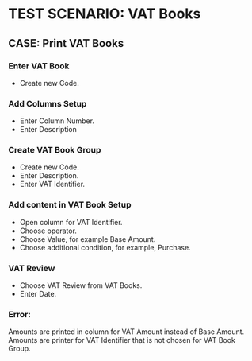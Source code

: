 # TEST SCENARIO: VAT Books

## CASE: Print VAT Books

### Enter VAT Book

-	Create new Code.

### Add Columns Setup

-	Enter Column Number.
-	Enter Description

### Create VAT Book Group

-	Create new Code.
-	Enter Description.
-	Enter VAT Identifier.

### Add content in VAT Book Setup

-	Open column for VAT Identifier.
-	Choose operator.
-	Choose Value, for example Base Amount.
-	Choose additional condition, for example, Purchase.

### VAT Review

-	Choose VAT Review from VAT Books.
-	Enter Date.

### Error:

Amounts are printed in column for VAT Amount instead of Base Amount.
Amounts are printer for VAT Identifier that is not chosen for VAT Book Group.
